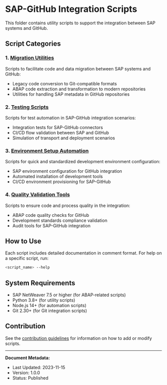 # SAP-GitHub Integration Scripts

This folder contains utility scripts to support the integration between SAP systems and GitHub.

## Script Categories

### 1. [Migration Utilities](migration-utilities/)

Scripts to facilitate code and data migration between SAP systems and GitHub:

- Legacy code conversion to Git-compatible formats
- ABAP code extraction and transformation to modern repositories
- Utilities for handling SAP metadata in GitHub repositories

### 2. [Testing Scripts](testing-scripts/)

Scripts for test automation in SAP-GitHub integration scenarios:

- Integration tests for SAP-GitHub connectors
- CI/CD flow validation between SAP and GitHub
- Simulation of transport and deployment scenarios

### 3. [Environment Setup Automation](environment-setup/)

Scripts for quick and standardized development environment configuration:

- SAP environment configuration for GitHub integration
- Automated installation of development tools
- CI/CD environment provisioning for SAP-GitHub

### 4. [Quality Validation Tools](quality-validation/)

Scripts to ensure code and process quality in the integration:

- ABAP code quality checks for GitHub
- Development standards compliance validation
- Audit tools for SAP-GitHub integration

## How to Use

Each script includes detailed documentation in comment format. For help on a specific script, run:

```bash
<script_name> --help
```

## System Requirements

- SAP NetWeaver 7.5 or higher (for ABAP-related scripts)
- Python 3.8+ (for utility scripts)
- Node.js 14+ (for automation scripts)
- Git 2.30+ (for Git integration scripts)

## Contribution

See the [contribution guidelines](../CONTRIBUTING.md) for information on how to add or modify scripts.

---

**Document Metadata:**
- Last Updated: 2023-11-15
- Version: 1.0.0
- Status: Published 
